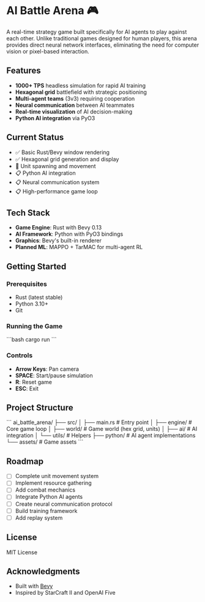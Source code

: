 # AI Battle Arena 🎮

A real-time strategy game built specifically for AI agents to play against each other. Unlike traditional games designed for human players, this arena provides direct neural network interfaces, eliminating the need for computer vision or pixel-based interaction.

## Features

- **1000+ TPS** headless simulation for rapid AI training
- **Hexagonal grid** battlefield with strategic positioning
- **Multi-agent teams** (3v3) requiring cooperation
- **Neural communication** between AI teammates
- **Real-time visualization** of AI decision-making
- **Python AI integration** via PyO3

## Current Status

- ✅ Basic Rust/Bevy window rendering
- ✅ Hexagonal grid generation and display
- 🚧 Unit spawning and movement
- 📋 Python AI integration
- 📋 Neural communication system
- 📋 High-performance game loop

## Tech Stack

- **Game Engine**: Rust with Bevy 0.13
- **AI Framework**: Python with PyO3 bindings
- **Graphics**: Bevy's built-in renderer
- **Planned ML**: MAPPO + TarMAC for multi-agent RL

## Getting Started

### Prerequisites

- Rust (latest stable)
- Python 3.10+
- Git

### Running the Game

\`\`\`bash
cargo run
\`\`\`

### Controls

- **Arrow Keys**: Pan camera
- **SPACE**: Start/pause simulation
- **R**: Reset game
- **ESC**: Exit

## Project Structure

\`\`\`
ai_battle_arena/
├── src/
│   ├── main.rs         # Entry point
│   ├── engine/         # Core game loop
│   ├── world/          # Game world (hex grid, units)
│   ├── ai/             # AI integration
│   └── utils/          # Helpers
├── python/             # AI agent implementations
└── assets/             # Game assets
\`\`\`

## Roadmap

- [ ] Complete unit movement system
- [ ] Implement resource gathering
- [ ] Add combat mechanics
- [ ] Integrate Python AI agents
- [ ] Create neural communication protocol
- [ ] Build training framework
- [ ] Add replay system

## License

MIT License

## Acknowledgments

- Built with [Bevy](https://bevyengine.org/)
- Inspired by StarCraft II and OpenAI Five
